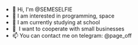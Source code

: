 - 👋 Hi, I'm @SEMESELFIE
- 👀 I am interested in programming, space
- 🌱 I am currently studying at school
- 💞 ️ I want to cooperate with small businesses
- 📫 You can contact me on telegram: @page_off

<!---
SEMESELFIE/SEMESELFIE is a ✨ special ✨ repository because its `README.md` (this file) appears on your GitHub profile.
You can click the Preview link to take a look at your changes.
--->
